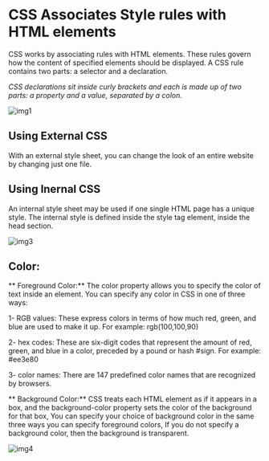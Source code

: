 # CSS Associates Style rules with HTML elements

CSS works by associating rules with HTML elements. These rules govern how the content of specified elements should be displayed. A CSS rule contains two parts: a selector and a declaration.

*CSS declarations sit inside curly brackets and each is made up of two parts: a property and a value, separated by a colon.*

![img1](https://miro.medium.com/max/600/1*OFsc0SD55jhi8cjo7aCA4w.jpeg)


## Using External CSS
With an external style sheet, you can change the look of an entire website by changing just one file.

## Using Inernal CSS
An internal style sheet may be used if one single HTML page has a unique style. The internal style is defined inside the style tag element, inside the head section. 

![img3](https://www.bitdegree.org/learn/storage/media/images/8c4493d3-110c-4a95-8b70-7626ce2d2f4e.o.jpg)

## Color:
** Foreground Color:**
The color property allows you to specify the color of text inside an element. You can specify any color in CSS in one of three ways:

1- RGB values: These express colors in terms of how much red, green, and blue are used to make it up. For example: rgb(100,100,90)

2- hex codes: These are six-digit codes that represent the amount of red, green, and blue in a color, preceded by a pound or hash #sign. For example: #ee3e80

3- color names: There are 147 predefined color names that are recognized by browsers.

** Background Color:**
CSS treats each HTML element as if it appears in a box, and the background-color property sets the color of the background for that box, You can specify your choice of background color in the same three ways you can specify foreground colors, If you do not specify a background color, then the background is transparent.

![img4](https://chenhuijing.com/assets/images/posts/css-colours.jpg)